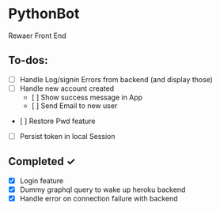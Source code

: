 # PythonBot

Rewaer Front End

## To-dos:

- [ ] Handle Log/signin Errors from backend (and display those)
- [ ] Handle new account created
  - [ ] Show success message in App
  - [ ] Send Email to new user
- [ ] Restore Pwd feature
- [ ] Persist token in local Session

## Completed ✓

- [x] Login feature
- [x] Dummy graphql query to wake up heroku backend
- [x] Handle error on connection failure with backend
